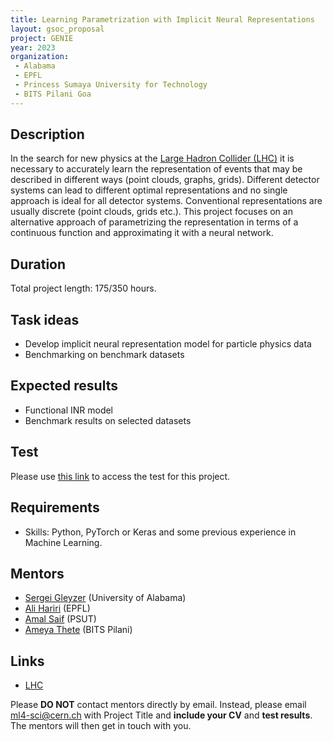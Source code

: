 ```yaml
---
title: Learning Parametrization with Implicit Neural Representations
layout: gsoc_proposal
project: GENIE
year: 2023
organization:
 - Alabama
 - EPFL
 - Princess Sumaya University for Technology
 - BITS Pilani Goa
---
```


## Description
In the search for new physics at the [Large Hadron Collider (LHC)](https://home.cern/science/accelerators/large-hadron-collider) it is necessary to accurately learn the representation of events that may be described in different ways (point clouds, graphs, grids). Different detector systems can lead to different optimal representations and no single approach is ideal for all detector systems. Conventional representations are usually discrete (point clouds, grids etc.). This project focuses on an alternative approach of parametrizing the representation in terms of a continuous function and approximating it with a neural network. 


## Duration

Total project length: 175/350 hours.

## Task ideas
  * Develop implicit neural representation model for particle physics data
  * Benchmarking on benchmark datasets 
 
## Expected results
  * Functional INR model
  * Benchmark results  on selected datasets

## Test 
Please use [this link](https://docs.google.com/document/d/10C8mNjE-WE6OuESjcnuJ_N430D-Hdtz-4_lLxGMnKbI/edit?usp=sharing) to access the test for this project.
   
## Requirements 
  * Skills: Python, PyTorch or Keras and some previous experience in Machine Learning. 


## Mentors
  * [Sergei Gleyzer](mailto:ml4-sci@cern.ch) (University of Alabama)
  * [Ali Hariri](mailto:ml4-sci@cern.ch) (EPFL)
  * [Amal Saif](mailto:ml4-sci@cern.ch) (PSUT)
  * [Ameya Thete](mailto:ml4-sci@cern.ch) (BITS Pilani)

## Links
  * [LHC](https://home.cern/science/accelerators/large-hadron-collider)

Please **DO NOT** contact mentors directly by email. Instead, please email [ml4-sci@cern.ch](mailto:ml4-sci@cern.ch) with Project Title and **include your CV** and **test results**. The mentors will then get in touch with you.

